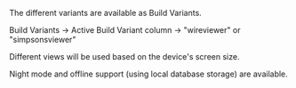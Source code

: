 The different variants are available as Build Variants.

Build Variants -> Active Build Variant column -> "wireviewer" or "simpsonsviewer"

Different views will be used based on the device's screen size.

Night mode and offline support (using local database storage) are available.